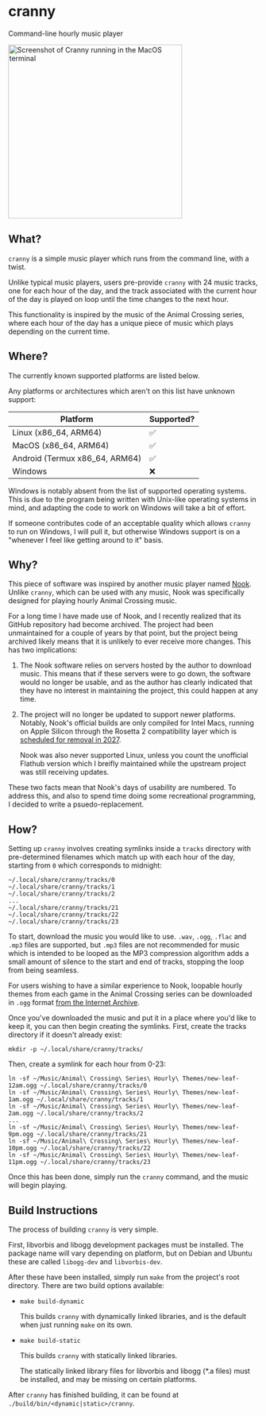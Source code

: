 # cranny

Command-line hourly music player

<img width="350" alt="Screenshot of Cranny running in the MacOS terminal" src="https://github.com/user-attachments/assets/ec358232-21ce-425b-853f-914efe56c086" />

## What?

`cranny` is a simple music player which runs from the command line, with a twist.

Unlike typical music players, users pre-provide `cranny` with 24 music tracks, one for each hour of the day, and the track associated with the current hour of the day is played on loop until the time changes to the next hour.

This functionality is inspired by the music of the Animal Crossing series, where each hour of the day has a unique piece of music which plays depending on the current time.

## Where?

The currently known supported platforms are listed below.

Any platforms or architectures which aren't on this list have unknown support:

| Platform                       | Supported? |
|--------------------------------|------------|
| Linux (x86_64, ARM64)          | ✅         |
| MacOS (x86_64, ARM64)          | ✅         |
| Android (Termux x86_64, ARM64) | ✅         |
| Windows                        | ❌         |

Windows is notably absent from the list of supported operating systems. This is due to the program being written with Unix-like operating systems in mind, and adapting the code to work on Windows will take a bit of effort.

If someone contributes code of an acceptable quality which allows `cranny` to run on Windows, I will pull it, but otherwise Windows support is on a "whenever I feel like getting around to it" basis.

## Why?

This piece of software was inspired by another music player named [Nook](https://github.com/mn6/nook-desktop). Unlike `cranny`, which can be used with any music, Nook was specifically designed for playing hourly Animal Crossing music.

For a long time I have made use of Nook, and I recently realized that its GitHub repository had become archived. The project had been unmaintained for a couple of years by that point, but the project being archived likely means that it is unlikely to ever receive more changes. This has two implications:

1. The Nook software relies on servers hosted by the author to download music. This means that if these servers were to go down, the software would no longer be usable, and as the author has clearly indicated that they have no interest in maintaining the project, this could happen at any time.
2. The project will no longer be updated to support newer platforms. Notably, Nook's official builds are only compiled for Intel Macs, running on Apple Silicon through the Rosetta 2 compatibility layer which is [scheduled for removal in 2027](https://www.macrumors.com/2025/06/10/apple-to-phase-out-rosetta-2/).

   Nook was also never supported Linux, unless you count the unofficial Flathub version which I breifly maintained while the upstream project was still receiving updates.

These two facts mean that Nook's days of usability are numbered. To address this, and also to spend time doing some recreational programming, I decided to write a psuedo-replacement.

## How?

Setting up `cranny` involves creating symlinks inside a `tracks` directory with pre-determined filenames which match up with each hour of the day, starting from `0` which corresponds to midnight:

```
~/.local/share/cranny/tracks/0
~/.local/share/cranny/tracks/1
~/.local/share/cranny/tracks/2
...
~/.local/share/cranny/tracks/21
~/.local/share/cranny/tracks/22
~/.local/share/cranny/tracks/23
```

To start, download the music you would like to use. `.wav`, `.ogg`, `.flac` and `.mp3` files are supported, but `.mp3` files are not recommended for music which is intended to be looped as the MP3 compression algorithm adds a small amount of silence to the start and end of tracks, stopping the loop from being seamless.

For users wishing to have a similar experience to Nook, loopable hourly themes from each game in the Animal Crossing series can be downloaded in `.ogg` format [from the Internet Archive](https://archive.org/details/animal-crossing-series-hourly-themes).

Once you've downloaded the music and put it in a place where you'd like to keep it, you can then begin creating the symlinks. First, create the tracks directory if it doesn't already exist:

```
mkdir -p ~/.local/share/cranny/tracks/
```
Then, create a symlink for each hour from 0-23:
```
ln -sf ~/Music/Animal\ Crossing\ Series\ Hourly\ Themes/new-leaf-12am.ogg ~/.local/share/cranny/tracks/0
ln -sf ~/Music/Animal\ Crossing\ Series\ Hourly\ Themes/new-leaf-1am.ogg ~/.local/share/cranny/tracks/1
ln -sf ~/Music/Animal\ Crossing\ Series\ Hourly\ Themes/new-leaf-2am.ogg ~/.local/share/cranny/tracks/2
...
ln -sf ~/Music/Animal\ Crossing\ Series\ Hourly\ Themes/new-leaf-9pm.ogg ~/.local/share/cranny/tracks/21
ln -sf ~/Music/Animal\ Crossing\ Series\ Hourly\ Themes/new-leaf-10pm.ogg ~/.local/share/cranny/tracks/22
ln -sf ~/Music/Animal\ Crossing\ Series\ Hourly\ Themes/new-leaf-11pm.ogg ~/.local/share/cranny/tracks/23
```

Once this has been done, simply run the `cranny` command, and the music will begin playing.

## Build Instructions

The process of building `cranny` is very simple.

First, libvorbis and libogg development packages must be installed. The package name will vary depending on platform, but on Debian and Ubuntu these are called `libogg-dev` and `libvorbis-dev`.

After these have been installed, simply run `make` from the project's root directory. There are two build options available:

- `make build-dynamic`

  This builds `cranny` with dynamically linked libraries, and is the default when just running `make` on its own.

- `make build-static`

  This builds `cranny` with statically linked libraries.

  The statically linked library files for libvorbis and libogg (*.a files) must be installed, and may be missing on certain platforms.

After `cranny` has finished building, it can be found at `./build/bin/<dynamic|static>/cranny`.

